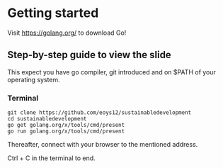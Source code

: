# Getting started

Visit https://golang.org/ to download Go!

## Step-by-step guide to view the slide

This expect you have go compiler, git introduced and on $PATH of your operating system.

### Terminal

```
git clone https://github.com/eoys12/sustainabledevelopment
cd sustainabledevelopment
go get golang.org/x/tools/cmd/present
go run golang.org/x/tools/cmd/present
```

Thereafter, connect with your browser to the mentioned address. 

Ctrl + C in the terminal to end. 
